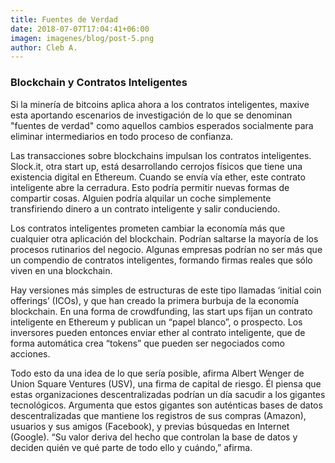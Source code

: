 ```yaml
---
title: Fuentes de Verdad
date: 2018-07-07T17:04:41+06:00
imagen: imagenes/blog/post-5.png
author: Cleb A.
---
```


### Blockchain y Contratos Inteligentes

Si la minería de bitcoins aplica ahora a los contratos inteligentes, maxive esta aportando escenarios de investigación de lo que se denominan "fuentes de verdad" como aquellos cambios esperados socialmente para eliminar intermediarios en todo proceso de confianza.

Las transacciones sobre blockchains impulsan los contratos inteligentes. Slock.it, otra start up, está desarrollando cerrojos físicos que tiene una existencia digital en Ethereum. Cuando se envía vía ether, este contrato inteligente abre la cerradura. Esto podría permitir nuevas formas de compartir cosas. Alguien podría alquilar un coche simplemente transfiriendo dinero a un contrato inteligente y salir conduciendo.

Los contratos inteligentes prometen cambiar la economía más que cualquier otra aplicación del blockchain. Podrían saltarse la mayoría de los procesos rutinarios del negocio. Algunas empresas podrían no ser más que un compendio de contratos inteligentes, formando firmas reales que sólo viven en una blockchain.

Hay versiones más simples de estructuras de este tipo llamadas ‘initial coin offerings’ (ICOs), y que han creado la primera burbuja de la economía blockchain. En una forma de crowdfunding, las start ups fijan un contrato inteligente en Ethereum y publican un “papel blanco”, o prospecto. Los inversores pueden entonces enviar ether al contrato inteligente, que de forma automática crea “tokens” que pueden ser negociados como acciones.

Todo esto da una idea de lo que sería posible, afirma Albert Wenger de Union Square Ventures (USV), una firma de capital de riesgo. Él piensa que estas organizaciones descentralizadas podrían un día sacudir a los gigantes tecnológicos. Argumenta que estos gigantes son auténticas bases de datos descentralizadas que mantiene los registros de sus compras (Amazon), usuarios y sus amigos (Facebook), y previas búsquedas en Internet (Google). “Su valor deriva del hecho que controlan la base de datos y deciden quién ve qué parte de todo ello y cuándo,” afirma.

